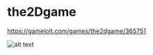 # the2Dgame

https://gamejolt.com/games/the2dgame/365751

![alt text](https://m.gjcdn.net/fireside-post-image/1200/1510373-xzgnwxw2-v3.jpg)
